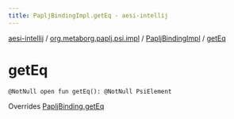 ```yaml
---
title: PapljBindingImpl.getEq - aesi-intellij
---
```


[aesi-intellij](../../index.html) / [org.metaborg.paplj.psi.impl](../index.html) / [PapljBindingImpl](index.html) / [getEq](.)

# getEq

`@NotNull open fun getEq(): @NotNull PsiElement`

Overrides [PapljBinding.getEq](../../org.metaborg.paplj.psi/-paplj-binding/get-eq.html)

